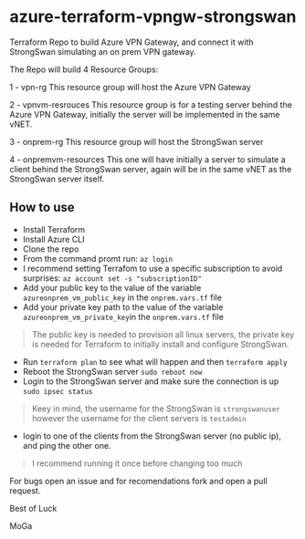 # azure-terraform-vpngw-strongswan
Terraform Repo to build Azure VPN Gateway, and connect it with StrongSwan simulating an on prem VPN gateway.

The Repo will build 4 Resource Groups:

1 - vpn-rg
This resource group will host the Azure VPN Gateway

2 - vpnvm-resrouces
This resource group is for a testing server behind the Azure VPN Gateway, initially the server will be implemented in the same vNET.

3 - onprem-rg
This resource group will host the StrongSwan server

4 - onpremvm-resources
This one will have initially a server to simulate a client behind the StrongSwan server, again will be in the same vNET as the StrongSwan server itself.

## How to use
- Install Terraform
- Install Azure CLI
- Clone the repo
- From the command promt run:
`az login`
- I recommend setting Terrafom to use a specific subscription to avoid surprises:
`az account set -s "subscriptionID"`
- Add your public key to the value of the variable `azureonprem_vm_public_key` in the `onprem.vars.tf` file
- Add your private key path to the value of the variable `azureonprem_vm_private_key`in the `onprem.vars.tf` file

> The public key is needed to provision all linux servers, the private key is needed for Terraform to initially install and configure StrongSwan.

- Run `terraform plan` to see what will happen and then `terraform apply`
- Reboot the StrongSwan server ```sudo reboot now```
- Login to the StrongSwan server and make sure the connection is up ```sudo ipsec status```

> Keey in mind, the username for the StrongSwan is ```strongswanuser``` however the username for the client servers is ```testadmin```

- login to one of the clients from the StrongSwan server (no public ip), and ping the other one.

> I recommend running it once before changing too much

For bugs open an issue and for recomendations fork and open a pull request.

Best of Luck

MoGa